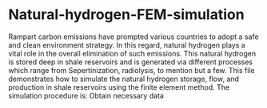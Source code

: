 # Natural-hydrogen-FEM-simulation
Rampart carbon emissions have prompted various countries to adopt a safe and clean environment strategy. In this regard, natural hydrogen plays a vital role in the overall elimination of such emissions. This natural hydrogen is stored deep in shale reservoirs and is generated via different processes which range from Sepertinization, radiolysis, to mention but a few. This file demonstrates how to simulate the natural hydrogen storage, flow, and production in shale reservoirs using the finite element method. The simulation procedure is:
Obtain necessary data
